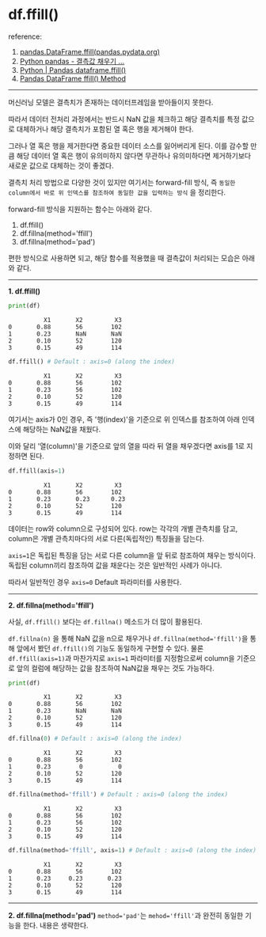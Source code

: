 # df.ffill()
reference:
1. [pandas.DataFrame.ffill(pandas.pydata.org)](https://pandas.pydata.org/docs/reference/api/pandas.DataFrame.ffill.html)
2. [Python pandas - 결측값 채우기 ... ](https://rfriend.tistory.com/262)
3. [Python | Pandas dataframe.ffill()](https://www.geeksforgeeks.org/python-pandas-dataframe-ffill/)
4. [Pandas DataFrame ffill() Method](https://www.studytonight.com/pandas/pandas-dataframe-ffill-method)
---
머신러닝 모델은 결측치가 존재하는 데이터프레임을 받아들이지 못한다. 

따라서 데이터 전처리 과정에서는 반드시 NaN 값을 체크하고 해당 결측치를 특정 값으로 대체하거나 해당 결측치가 포함된 열 혹은 행을 제거해야 한다.

그러나 열 혹은 행을 제거한다면 중요한 데이터 소스를 잃어버리게 된다. 이를 감수할 만큼 해당 데이터 열 혹은 행이 유의미하지 않다면 무관하나 유의미하다면 제거하기보다 새로운 값으로 대체하는 것이 좋겠다.

결측치 처리 방법으로 다양한 것이 있지만 여기서는 forward-fill 방식, 즉 ```동일한 column에서 바로 위 인덱스를 참조하여 동일한 값을 입력하는 방식``` 을 정리한다.


forward-fill 방식을 지원하는 함수는 아래와 같다.

1. df.ffill()
2. df.fillna(method='ffill')
3. df.fillna(method='pad')

편한 방식으로 사용하면 되고, 해당 함수를 적용했을 때 결측값이 처리되는 모습은 아래와 같다.

---
**1. df.ffill()**
```python
print(df)
```
```
          X1       X2         X3
0       0.88       56        102
1       0.23       NaN       NaN
2       0.10       52        120
3       0.15       49        114
```
```python
df.ffill() # Default : axis=0 (along the index)
```
```
          X1       X2         X3
0       0.88       56        102
1       0.23       56        102
2       0.10       52        120
3       0.15       49        114
```

여기서는 axis가 0인 경우, 즉 '행(index)'을 기준으로 위 인덱스를 참조하여 아래 인덱스에 해당하는 NaN값을 채웠다.

이와 달리 '열(column)'을 기준으로 앞의 열을 따라 뒤 열을 채우겠다면 axis를 1로 지정하면 된다.
```python
df.ffill(axis=1)
```
```
          X1       X2         X3
0       0.88       56        102
1       0.23       0.23      0.23
2       0.10       52        120
3       0.15       49        114
```

데이터는 row와 column으로 구성되어 있다.
row는 각각의 개별 관측치를 담고, column은 개별 관측치마다의 서로 다른(독립적인) 특징들을 담는다.

```axis=1```은 독립된 특징을 담는 서로 다른 column을 앞 뒤로 참조하여 채우는 방식이다. 독립된 column끼리 참조하여 값을 채운다는 것은 일반적인 사례가 아니다. 

따라서 일반적인 경우 ```axis=0``` Default 파라미터를 사용한다.

---
**2. df.fillna(method='ffill')**

사실, ```df.ffill()``` 보다는 ```df.fillna()``` 메소드가 더 많이 활용된다. 

```df.fillna(n)``` 을 통해 NaN 값을 n으로 채우거나 ```df.fillna(method='ffill')```을 통해 앞에서 봤던 ```df.ffill()```의 기능도 동일하게 구현할 수 있다. 물론 ```df.ffill(axis=1)```과 마찬가지로 ```axis=1``` 파라미터를 지정함으로써 column을 기준으로 앞의 컬럼에 해당하는 값을 참조하여 NaN값을 채우는 것도 가능하다.
```python
print(df)
```
```
          X1       X2         X3
0       0.88       56        102
1       0.23       NaN       NaN
2       0.10       52        120
3       0.15       49        114
```
```python
df.fillna(0) # Default : axis=0 (along the index)
```
```
          X1       X2         X3
0       0.88       56        102
1       0.23        0          0
2       0.10       52        120
3       0.15       49        114
```
```python
df.fillna(method='ffill') # Default : axis=0 (along the index)
```
```
          X1       X2         X3
0       0.88       56        102
1       0.23       56        102
2       0.10       52        120
3       0.15       49        114
```
```python
df.fillna(method='ffill', axis=1) # Default : axis=0 (along the index)
```
```
          X1       X2         X3
0       0.88       56        102
1       0.23     0.23       0.23
2       0.10       52        120
3       0.15       49        114
```
---
**2. df.fillna(method='pad')**
```method='pad'```는 ```mehod='ffill'```과 완전히 동일한 기능을 한다. 내용은 생략한다.